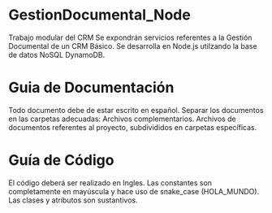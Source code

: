 # GestionDocumental_Node
Trabajo modular del CRM
Se expondrán servicios referentes a la Gestión Documental de un CRM Básico.
Se desarrolla en Node.js utilzando la base de datos NoSQL DynamoDB.
# Guia de Documentación
Todo documento debe de estar escrito en español.
Separar los documentos en las carpetas adecuadas:
  Archivos complementarios.
  Archivos de documentos referentes al proyecto, subdivididos en carpetas específicas.
# Guía de Código
El código deberá ser realizado en Ingles.
Las constantes son completamente en mayúscula y hace uso de snake_case (HOLA_MUNDO).
Las clases y atributos son sustantivos.
